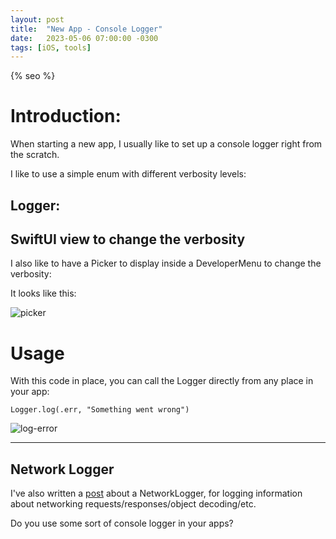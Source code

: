```yaml
---
layout: post
title:  "New App - Console Logger"
date:   2023-05-06 07:00:00 -0300
tags: [iOS, tools]
---
```


{% seo %}

# Introduction:
When starting a new app, I usually like to set up a console logger right from the scratch.

I like to use a simple enum with different verbosity levels:

## Logger:
<script src="https://gist.github.com/mdb1/4f5b7f6e127985a930d858b9e799c728.js"></script>

## SwiftUI view to change the verbosity

I also like to have a Picker to display inside a DeveloperMenu to change the verbosity:

<script src="https://gist.github.com/mdb1/6dc6f55a87dd5a2417d8a3fe7aaec134.js"></script>

It looks like this:

![picker]({{static.static_files}}/resources/console-logger/picker.png)

# Usage

With this code in place, you can call the Logger directly from any place in your app:

`Logger.log(.err, "Something went wrong")`

![log-error]({{static.static_files}}/resources/console-logger/log-error.png)

---

## Network Logger

I've also written a [post](/2023-05-27-network-logger/) about a NetworkLogger, for logging information about networking requests/responses/object decoding/etc.

Do you use some sort of console logger in your apps?

